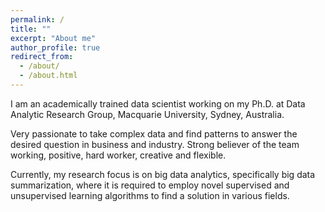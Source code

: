 ```yaml
---
permalink: /
title: ""
excerpt: "About me"
author_profile: true
redirect_from: 
  - /about/
  - /about.html
---
```



I am an academically trained data scientist working on my Ph.D. at Data Analytic Research Group, Macquarie University, Sydney, Australia.

Very passionate to take complex data and find patterns to answer the desired question in business and industry. Strong believer of the team working, positive, hard worker, creative and flexible. 

Currently, my research focus is on big data analytics, specifically big data summarization, where it is required to employ novel supervised and unsupervised learning algorithms to find a solution in various fields. 
